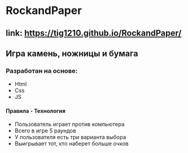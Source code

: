 # RockandPaper
## link:  https://tig1210.github.io/RockandPaper/
## Игра камень, ножницы и бумага
### Разработан на основе:
- Html
- Css
- JS
#### Правила - Технология
- Пользователь играет против компьютера
- Всего в игре 5 раундов
- У пользователя есть три варианта выбора
- Выигрывает тот, кто наберет больше очков
 
